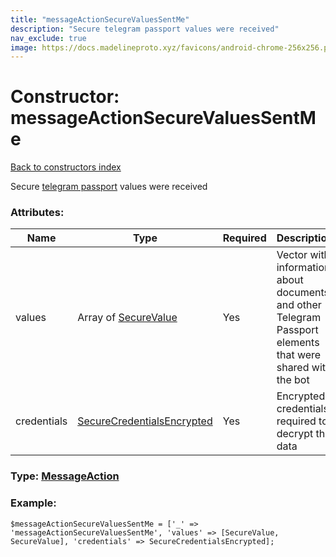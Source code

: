 ```yaml
---
title: "messageActionSecureValuesSentMe"
description: "Secure telegram passport values were received"
nav_exclude: true
image: https://docs.madelineproto.xyz/favicons/android-chrome-256x256.png
---
```

# Constructor: messageActionSecureValuesSentMe  
[Back to constructors index](/API_docs/constructors/index.html)



Secure [telegram passport](https://core.telegram.org/passport) values were received

### Attributes:

| Name     |    Type       | Required | Description |
|----------|---------------|----------|-------------|
|values|Array of [SecureValue](/API_docs/types/SecureValue.html) | Yes|Vector with information about documents and other Telegram Passport elements that were shared with the bot|
|credentials|[SecureCredentialsEncrypted](/API_docs/types/SecureCredentialsEncrypted.html) | Yes|Encrypted credentials required to decrypt the data|



### Type: [MessageAction](/API_docs/types/MessageAction.html)


### Example:

```
$messageActionSecureValuesSentMe = ['_' => 'messageActionSecureValuesSentMe', 'values' => [SecureValue, SecureValue], 'credentials' => SecureCredentialsEncrypted];
```  
